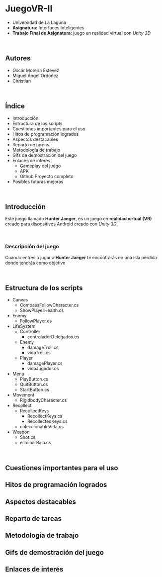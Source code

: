# JuegoVR-II

- Universidad de La Laguna
- **Asignatura:** Interfaces Inteligentes
- **Trabajo Final de Asignatura:** juego en realidad virtual con *Unity 3D*

<br>

## Autores

- Óscar Moreira Estévez
- Miguel Ángel Ordoñez 
- Christian

<br>

## Índice

- Introducción
- Estructura de los scripts
- Cuestiones importantes para el uso
- Hitos de programación logrados
- Aspectos destacables
- Reparto de tareas
- Metodología de trabajo
- Gifs de demostración del juego
- Enlaces de interés
  - Gameplay del juego
  - APK
  - Github Proyecto completo
- Posibles futuras mejoras

<br>

## Introducción

Este juego llamado **Hunter Jaeger**, es un juego en **realidad virtual (VR)** creado para dispositivos Android creado con *Unity 3D*.

<br>

### Descripción del juego

Cuando entres a jugar a **Hunter Jaeger** te encontrarás en una isla perdida donde tendrás como objetivo 

<br>

## Estructura de los scripts
- Canvas
  - CompassFollowCharacter.cs
  - ShowPlayerHealth.cs
- Enemy
  - FollowPlayer.cs
- LifeSystem
  - Controller
    - controladorDelegados.cs
  - Enemy
    - damageTroll.cs
    - vidaTroll.cs
  - Player
    - damagePlayer.cs
    - vidaJugador.cs
- Menu
  - PlayButton.cs
  - QuitButton.cs
  - StartButton.cs
- Movement
  - RigidbodyCharacter.cs
- Recollect
  - RecollectKeys
    - RecollectKeys.cs
    - RecollectedKeys.cs
  - coleccionableVida.cs
- Weapon
  - Shot.cs
  - eliminarBala.cs

<br>

## Cuestiones importantes para el uso
## Hitos de programación logrados
## Aspectos destacables
## Reparto de tareas
## Metodología de trabajo
## Gifs de demostración del juego
## Enlaces de interés
